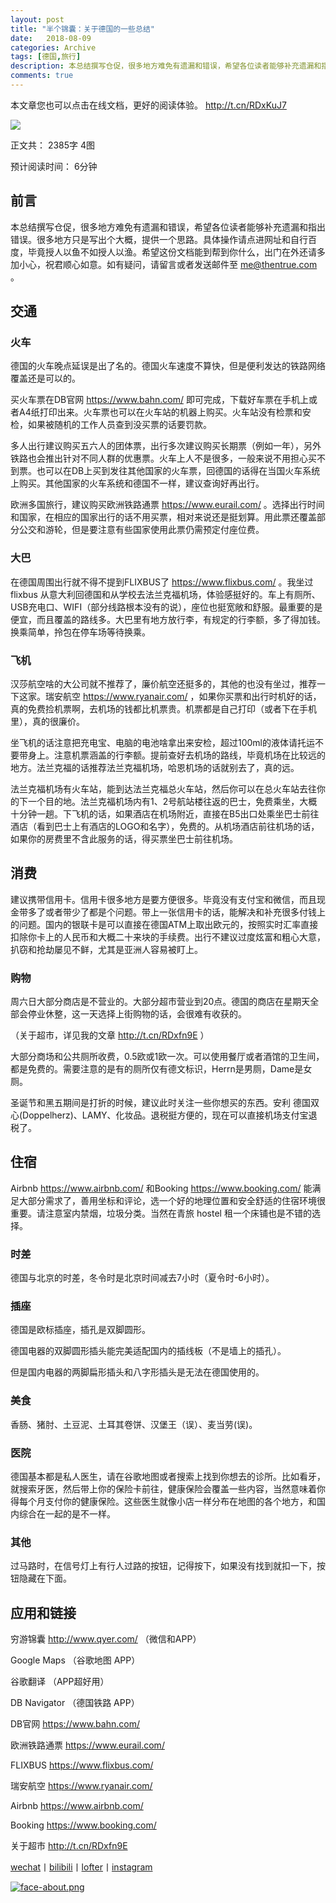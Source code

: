 ```yaml
---
layout: post
title: "半个锦囊：关于德国的一些总结"
date:   2018-08-09
categories: Archive
tags: [德国,旅行]
description: 本总结撰写仓促，很多地方难免有遗漏和错误，希望各位读者能够补充遗漏和指出错误。很多地方只是写出个大概，提供一个思路。具体操作请点进网址和自行百度，毕竟授人以鱼不如授人以渔。希望这份文档能到帮到你什么，出门在外还请多加小心，祝君顺心如意。如有疑问，请留言或者发送邮件至 me@thentrue.com 。
comments: true
---
```



本文章您也可以点击在线文档，更好的阅读体验。 http://t.cn/RDxKuJ7

![](https://mmbiz.qpic.cn/mmbiz_jpg/niaicAbibcicf8NqdYS3ZUrRdRiby6JhiaG50AZN0TCibuVusLOia1tdSCYFxLicvgIenBcC51wnNt4KGYtILcpAD8CmeOQ/640?tp=webp&wxfrom=5&wx_lazy=1)

正文共： 2385字 4图

预计阅读时间： 6分钟



## 前言

本总结撰写仓促，很多地方难免有遗漏和错误，希望各位读者能够补充遗漏和指出错误。很多地方只是写出个大概，提供一个思路。具体操作请点进网址和自行百度，毕竟授人以鱼不如授人以渔。希望这份文档能到帮到你什么，出门在外还请多加小心，祝君顺心如意。如有疑问，请留言或者发送邮件至 me@thentrue.com 。



## 交通



### 火车

德国的火车晚点延误是出了名的。德国火车速度不算快，但是便利发达的铁路网络覆盖还是可以的。



买火车票在DB官网 https://www.bahn.com/ 即可完成，下载好车票在手机上或者A4纸打印出来。火车票也可以在火车站的机器上购买。火车站没有检票和安检，如果被随机的工作人员查到没买票的话要罚款。



多人出行建议购买五六人的团体票，出行多次建议购买长期票（例如一年），另外铁路也会推出针对不同人群的优惠票。火车上人不是很多，一般来说不用担心买不到票。也可以在DB上买到发往其他国家的火车票，回德国的话得在当国火车系统上购买。其他国家的火车系统和德国不一样，建议查询好再出行。



欧洲多国旅行，建议购买欧洲铁路通票 https://www.eurail.com/ 。选择出行时间和国家，在相应的国家出行的话不用买票，相对来说还是挺划算。用此票还覆盖部分公交和游轮，但是要注意有些国家使用此票仍需预定付座位费。



### 大巴

在德国周围出行就不得不提到FLIXBUS了 https://www.flixbus.com/ 。我坐过 flixbus 从意大利回德国和从学校去法兰克福机场，体验感挺好的。车上有厕所、USB充电口、WIFI（部分线路根本没有的说），座位也挺宽敞和舒服。最重要的是便宜，而且覆盖的路线多。大巴里有地方放行李，有规定的行李额，多了得加钱。换乘简单，拎包在停车场等待换乘。



### 飞机

汉莎航空啥的大公司就不推荐了，廉价航空还挺多的，其他的也没有坐过，推荐一下这家。瑞安航空 https://www.ryanair.com/ ，如果你买票和出行时机好的话，真的免费捡机票啊，去机场的钱都比机票贵。机票都是自己打印（或者下在手机里），真的很廉价。



坐飞机的话注意把充电宝、电脑的电池啥拿出来安检，超过100ml的液体请托运不要带身上。注意机票涵盖的行李额。提前查好去机场的路线，毕竟机场在比较远的地方。法兰克福的话推荐法兰克福机场，哈恩机场的话就别去了，真的远。



法兰克福机场有火车站，能到达法兰克福总火车站，然后你可以在总火车站去往你的下一个目的地。法兰克福机场内有1、2号航站楼往返的巴士，免费乘坐，大概十分钟一趟。下飞机的话，如果酒店在机场附近，直接在B5出口处乘坐巴士前往酒店（看到巴士上有酒店的LOGO和名字），免费的。从机场酒店前往机场的话，如果你的房费里不含此服务的话，得买票坐巴士前往机场。



## 消费

建议携带信用卡。信用卡很多地方是要方便很多。毕竟没有支付宝和微信，而且现金带多了或者带少了都是个问题。带上一张信用卡的话，能解决和补充很多付钱上的问题。国内的银联卡是可以直接在德国ATM上取出欧元的，按照实时汇率直接扣除你卡上的人民币和大概二十来块的手续费。出行不建议过度炫富和粗心大意，扒窃和抢劫屡见不鲜，尤其是亚洲人容易被盯上。



### 购物

周六日大部分商店是不营业的。大部分超市营业到20点。德国的商店在星期天全部会停业休整，这一天选择上街购物的话，会很难有收获的。

（关于超市，详见我的文章 http://t.cn/RDxfn9E ）

大部分商场和公共厕所收费，0.5欧或1欧一次。可以使用餐厅或者酒馆的卫生间，都是免费的。需要注意的是有的厕所仅有德文标识，Herrn是男厕，Dame是女厕。

圣诞节和黑五期间是打折的时候，建议此时关注一些你想买的东西。安利 德国双心(Doppelherz)、LAMY、化妆品。退税挺方便的，现在可以直接机场支付宝退税了。



## 住宿

Airbnb https://www.airbnb.com/ 和Booking https://www.booking.com/ 能满足大部分需求了，善用坐标和评论，选一个好的地理位置和安全舒适的住宿环境很重要。请注意室内禁烟，垃圾分类。当然在青旅 hostel 租一个床铺也是不错的选择。



### 时差

德国与北京的时差，冬令时是北京时间减去7小时（夏令时-6小时）。



### 插座

德国是欧标插座，插孔是双脚圆形。

德国电器的双脚圆形插头能完美适配国内的插线板（不是墙上的插孔）。

但是国内电器的两脚扁形插头和八字形插头是无法在德国使用的。



### 美食

香肠、猪肘、土豆泥、土耳其卷饼、汉堡王（误）、麦当劳(误)。



### 医院

德国基本都是私人医生，请在谷歌地图或者搜索上找到你想去的诊所。比如看牙，就搜索牙医，然后带上你的保险卡前往，健康保险会覆盖一些内容，当然意味着你得每个月支付你的健康保险。这些医生就像小店一样分布在地图的各个地方，和国内综合在一起的是不一样。



### 其他

过马路时，在信号灯上有行人过路的按钮，记得按下，如果没有找到就扣一下，按钮隐藏在下面。



## 应用和链接

穷游锦囊 http://www.qyer.com/ （微信和APP）

Google Maps （谷歌地图 APP）

谷歌翻译 （APP超好用）

DB Navigator （德国铁路 APP）

DB官网 https://www.bahn.com/

欧洲铁路通票 https://www.eurail.com/

FLIXBUS https://www.flixbus.com/

瑞安航空 https://www.ryanair.com/

Airbnb https://www.airbnb.com/

Booking https://www.booking.com/

关于超市 http://t.cn/RDxfn9E


[wechat](http://mp.weixin.qq.com/s?__biz=MzIxMTM4NTM0Nw==&mid=100000449&idx=1&sn=0b1c290b2253f7c71fbcf8cafd946a3f&chksm=17576fad2020e6bba7ce49ba5a5e8affabb8ffb9a37afe25a4d070d3abc88b65b5f004da6fc3#rd)丨[bilibili](https://space.bilibili.com/5041218/#/)丨[lofter](http://thentrue.lofter.com)丨[instagram](https://www.instagram.com/thentrue001/)

[![face-about.png](https://i.loli.net/2018/07/20/5b5189a0488a6.png)](https://i.loli.net/2018/07/20/5b5189a0488a6.png)
